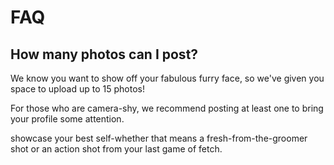 # FAQ

## How many photos can I post?

We know you want to show off your fabulous furry face, so we've given you space to upload up to 15 photos!

For those who are camera-shy, we recommend posting at least one to bring your profile some attention.

showcase your best self-whether that means a fresh-from-the-groomer shot or an action shot from your last game of fetch.